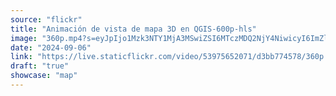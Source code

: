 ```yaml
---
source: "flickr"
title: "Animación de vista de mapa 3D en QGIS-600p-hls"
image: "360p.mp4?s=eyJpIjo1Mzk3NTY1MjA3MSwiZSI6MTczMDQ2NjY4NiwicyI6ImZlZDljMTA3M2Y2OTg2MmNiMGU0YTVkODFiMTQxNzk3ZDEwYWViYjgiLCJ2IjoxfQ.mp4"
date: "2024-09-06"
link: "https://live.staticflickr.com/video/53975652071/d3bb774578/360p.mp4?s=eyJpIjo1Mzk3NTY1MjA3MSwiZSI6MTczMDQ2NjY4NiwicyI6ImZlZDljMTA3M2Y2OTg2MmNiMGU0YTVkODFiMTQxNzk3ZDEwYWViYjgiLCJ2IjoxfQ"
draft: "true"
showcase: "map"
---
```

